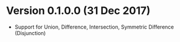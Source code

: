 # Version 0.1.0.0 (31 Dec 2017)

- Support for Union, Difference, Intersection, Symmetric Difference (Disjunction)
